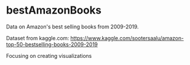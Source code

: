 # bestAmazonBooks
Data on Amazon's best selling books from 2009-2019. 

Dataset from kaggle.com:
https://www.kaggle.com/sootersaalu/amazon-top-50-bestselling-books-2009-2019 

Focusing on creating visualizations
